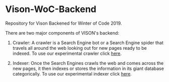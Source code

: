# Vison-WoC-Backend

Repository for Vison Backened for Winter of Code 2019.

There are two major components of VISON's backend:

1. Crawler: A crawler is a Search Engine bot or a Search Engine spider that travels all around the web looking out for new pages ready to be indexed. To use our experimental crawler click [here](https://github.com/thecodefoundation/Vison-WoC-Backend/blob/master/crawler/vison/README.md).

2. Indexer: Once the Search Engines crawls the web and comes across the new pages, it then indexes or stores the information in its giant database categorically. To use our experimental indexer click [here](https://github.com/thecodefoundation/Vison-WoC-Backend/blob/master/indexer/README.md).
